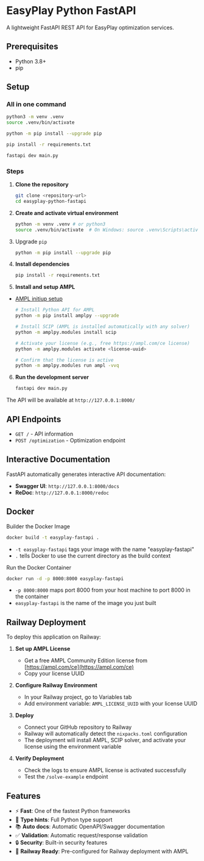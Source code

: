 # EasyPlay Python FastAPI

A lightweight FastAPI REST API for EasyPlay optimization services.

## Prerequisites

- Python 3.8+
- pip

## Setup

### All in one command

```bash
python3 -m venv .venv
source .venv/bin/activate

python -m pip install --upgrade pip

pip install -r requirements.txt

fastapi dev main.py
```

### Steps

1. **Clone the repository**

   ```bash
   git clone <repository-url>
   cd easyplay-python-fastapi
   ```

2. **Create and activate virtual environment**

   ```bash
   python -m venv .venv # or python3
   source .venv/bin/activate  # On Windows: source .venv\Scripts\activate
   ```

3. Upgrade `pip`

   ```bash
   python -m pip install --upgrade pip
   ```

4. **Install dependencies**

   ```bash
   pip install -r requirements.txt
   ```

5. **Install and setup AMPL**

- [AMPL initiup setup](https://amplpy.ampl.com/en/latest/getting-started.html)

  ```bash
  # Install Python API for AMPL
  python -m pip install amplpy --upgrade

  # Install SCIP (AMPL is installed automatically with any solver)
  python -m amplpy.modules install scip

  # Activate your license (e.g., free https://ampl.com/ce license)
  python -m amplpy.modules activate <license-uuid>

  # Confirm that the license is active
  python -m amplpy.modules run ampl -vvq
  ```

6. **Run the development server**

   ```bash
   fastapi dev main.py
   ```

The API will be available at `http://127.0.0.1:8000/`

## API Endpoints

- `GET /` - API information
- `POST /optimization` - Optimization endpoint

## Interactive Documentation

FastAPI automatically generates interactive API documentation:

- **Swagger UI**: `http://127.0.0.1:8000/docs`
- **ReDoc**: `http://127.0.0.1:8000/redoc`

## Docker

Builder the Docker Image

```bash
docker build -t easyplay-fastapi .
```

- `-t easyplay-fastapi` tags your image with the name "easyplay-fastapi"
- `.` tells Docker to use the current directory as the build context

Run the Docker Container

```bash
docker run -d -p 8000:8000 easyplay-fastapi
```

- `-p 8000:8000` maps port 8000 from your host machine to port 8000 in the container
- `easyplay-fastapi` is the name of the image you just built

## Railway Deployment

To deploy this application on Railway:

1. **Set up AMPL License**

   - Get a free AMPL Community Edition license from [https://ampl.com/ce](https://ampl.com/ce)
   - Copy your license UUID

2. **Configure Railway Environment**

   - In your Railway project, go to Variables tab
   - Add environment variable: `AMPL_LICENSE_UUID` with your license UUID

3. **Deploy**

   - Connect your GitHub repository to Railway
   - Railway will automatically detect the `nixpacks.toml` configuration
   - The deployment will install AMPL, SCIP solver, and activate your license using the environment variable

4. **Verify Deployment**
   - Check the logs to ensure AMPL license is activated successfully
   - Test the `/solve-example` endpoint

## Features

- ⚡ **Fast**: One of the fastest Python frameworks
- 🔧 **Type hints**: Full Python type support
- 📚 **Auto docs**: Automatic OpenAPI/Swagger documentation
- ✅ **Validation**: Automatic request/response validation
- 🔒 **Security**: Built-in security features
- 🚀 **Railway Ready**: Pre-configured for Railway deployment with AMPL
